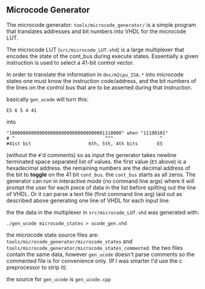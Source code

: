 ## Microcode Generator
The microcode generator: `tools/microcode_generator/` is a simple program that translates addresses and bit numbers into VHDL for the microcode LUT.

The microcode LUT (`src/microcode_LUT.vhd`) is a large multiplexer that encodes the state of the cont_bus during execute states. Essentially a given instruction is used to select a 41-bit control vector.

In order to translate the information in `doc/m2cpu_ISA.*` into microcode states one must know the instruction code/address, and the bit numbers of the lines on the control bus that are to be asserted during that instruction.

basically `gen_ucode` will turn this:
```
E5 6 5 4 41
```

into
```
"10000000000000000000000000000000001110000" when "11100101"
# ^                                 ^^^                 ^
#41st bit                     6th, 5th, 4th bits       E5
```

(without the `#`'d comments)
so as input the generator takes newline terminated space separated list of values. the first value (`E5` above) is a hexadecimal address. the remaining numbers are the decimal address of the bit to **toggle** on the 41 bit `cont_bus`. the `cont_bus` starts as all zeros. The generator can run in interactive mode (no command line args) where it will prompt the user for each piece of data in the list before spitting out the line of VHDL. Or it can parse a text file (first command line arg) laid out as described above generating one line of VHDL for each input line.

the the data in the multiplexer in `src/microcode_LUT.vhd` was generated with:
```
./gen_ucode microcode_states > ucode_gen.vhd
```

the microcode state source files are: `tools/microcode_generator/microcode_states` and `tools/microcode_generator/microcode_states_commented`. the two files contain the same data, however `gen_ucode` doesn't parse comments so the commented file is for convenience only. (If I was smarter I'd use the c preprocessor to strip it).

the source for `gen_ucode` is `gen_ucode.cpp`